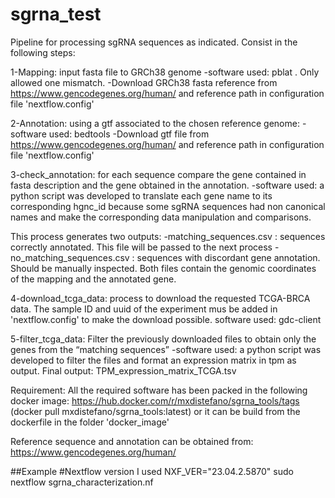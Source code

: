 # sgrna_test

Pipeline for processing sgRNA sequences as indicated. Consist in the following steps:

1-Mapping: input fasta file to GRCh38 genome
	-software used: pblat . Only allowed one mismatch. 
	-Download GRCh38 fasta reference from https://www.gencodegenes.org/human/ and reference path in configuration file 'nextflow.config'

2-Annotation: using a gtf associated to the chosen reference genome:
	-software used: bedtools
	-Download gtf file from https://www.gencodegenes.org/human/ and reference path in configuration file 'nextflow.config'

3-check_annotation: for each sequence compare the gene contained in fasta description and the gene obtained in the annotation. 
	-software used: a python script was developed to  translate each gene name to its corresponding hgnc_id because some sgRNA sequences had non canonical names and make the corresponding data manipulation and comparisons.

This process generates two outputs:
	-matching_sequences.csv : sequences correctly annotated. This file will be passed to the next process
	-no_matching_sequences.csv : sequences with discordant gene annotation. Should be manually inspected.
Both files contain the genomic coordinates of the mapping and the annotated gene.

4-download_tcga_data: process to download the requested TCGA-BRCA data. The sample ID and uuid of the experiment mus be added in 'nextflow.config' to make the download possible.
	software used: gdc-client

5-filter_tcga_data: Filter the previously downloaded files to obtain only the genes from the “matching sequences”
	-software used: a python script was developed to filter the files and format an expression matrix in tpm as output. 
Final output: TPM_expression_matrix_TCGA.tsv

Requirement:
All the required software has been packed in the following docker image: 
		https://hub.docker.com/r/mxdistefano/sgrna_tools/tags  (docker pull mxdistefano/sgrna_tools:latest)
		or it can be build from the dockerfile in the folder 'docker_image'

Reference sequence and annotation can be obtained from:	https://www.gencodegenes.org/human/


##Example
#Nextflow version I used
NXF_VER="23.04.2.5870"
sudo nextflow sgrna_characterization.nf